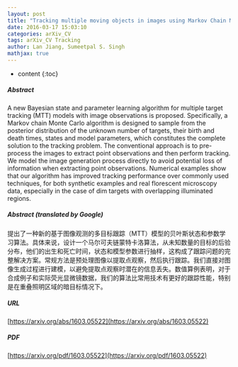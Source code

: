 ```yaml
---
layout: post
title: "Tracking multiple moving objects in images using Markov Chain Monte Carlo"
date: 2016-03-17 15:03:10
categories: arXiv_CV
tags: arXiv_CV Tracking
author: Lan Jiang, Sumeetpal S. Singh
mathjax: true
---
```


* content
{:toc}

##### Abstract
A new Bayesian state and parameter learning algorithm for multiple target tracking (MTT) models with image observations is proposed. Specifically, a Markov chain Monte Carlo algorithm is designed to sample from the posterior distribution of the unknown number of targets, their birth and death times, states and model parameters, which constitutes the complete solution to the tracking problem. The conventional approach is to pre-process the images to extract point observations and then perform tracking. We model the image generation process directly to avoid potential loss of information when extracting point observations. Numerical examples show that our algorithm has improved tracking performance over commonly used techniques, for both synthetic examples and real florescent microscopy data, especially in the case of dim targets with overlapping illuminated regions.

##### Abstract (translated by Google)
提出了一种新的基于图像观测的多目标跟踪（MTT）模型的贝叶斯状态和参数学习算法。具体来说，设计一个马尔可夫链蒙特卡洛算法，从未知数量的目标的后验分布，他们的出生和死亡时间，状态和模型参数进行抽样，这构成了跟踪问题的完整解决方案。常规方法是预处理图像以提取点观察，然后执行跟踪。我们直接对图像生成过程进行建模，以避免提取点观察时潜在的信息丢失。数值算例表明，对于合成例子和实际荧光显微镜数据，我们的算法比常用技术有更好的跟踪性能，特别是在重叠照明区域的暗目标情况下。

##### URL
[https://arxiv.org/abs/1603.05522](https://arxiv.org/abs/1603.05522)

##### PDF
[https://arxiv.org/pdf/1603.05522](https://arxiv.org/pdf/1603.05522)

